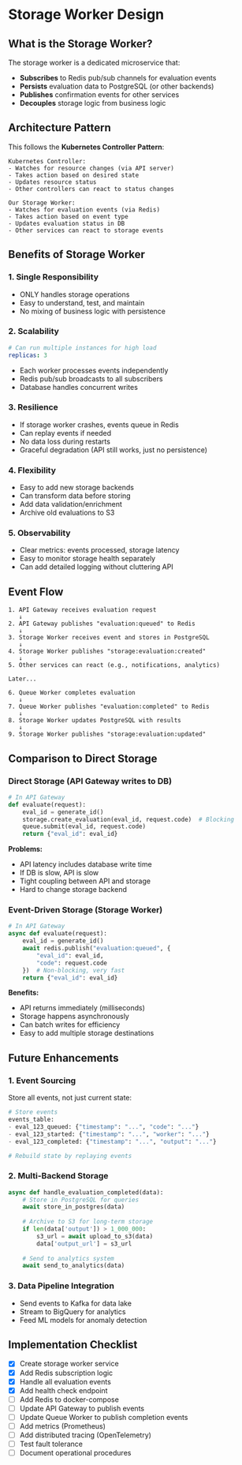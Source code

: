 # Storage Worker Design

## What is the Storage Worker?

The storage worker is a dedicated microservice that:
- **Subscribes** to Redis pub/sub channels for evaluation events
- **Persists** evaluation data to PostgreSQL (or other backends)
- **Publishes** confirmation events for other services
- **Decouples** storage logic from business logic

## Architecture Pattern

This follows the **Kubernetes Controller Pattern**:

```
Kubernetes Controller:
- Watches for resource changes (via API server)
- Takes action based on desired state
- Updates resource status
- Other controllers can react to status changes

Our Storage Worker:
- Watches for evaluation events (via Redis)
- Takes action based on event type
- Updates evaluation status in DB
- Other services can react to storage events
```

## Benefits of Storage Worker

### 1. **Single Responsibility**
- ONLY handles storage operations
- Easy to understand, test, and maintain
- No mixing of business logic with persistence

### 2. **Scalability**
```yaml
# Can run multiple instances for high load
replicas: 3
```
- Each worker processes events independently
- Redis pub/sub broadcasts to all subscribers
- Database handles concurrent writes

### 3. **Resilience**
- If storage worker crashes, events queue in Redis
- Can replay events if needed
- No data loss during restarts
- Graceful degradation (API still works, just no persistence)

### 4. **Flexibility**
- Easy to add new storage backends
- Can transform data before storing
- Add data validation/enrichment
- Archive old evaluations to S3

### 5. **Observability**
- Clear metrics: events processed, storage latency
- Easy to monitor storage health separately
- Can add detailed logging without cluttering API

## Event Flow

```
1. API Gateway receives evaluation request
   ↓
2. API Gateway publishes "evaluation:queued" to Redis
   ↓
3. Storage Worker receives event and stores in PostgreSQL
   ↓
4. Storage Worker publishes "storage:evaluation:created"
   ↓
5. Other services can react (e.g., notifications, analytics)

Later...

6. Queue Worker completes evaluation
   ↓
7. Queue Worker publishes "evaluation:completed" to Redis
   ↓
8. Storage Worker updates PostgreSQL with results
   ↓
9. Storage Worker publishes "storage:evaluation:updated"
```

## Comparison to Direct Storage

### Direct Storage (API Gateway writes to DB)
```python
# In API Gateway
def evaluate(request):
    eval_id = generate_id()
    storage.create_evaluation(eval_id, request.code)  # Blocking
    queue.submit(eval_id, request.code)
    return {"eval_id": eval_id}
```

**Problems:**
- API latency includes database write time
- If DB is slow, API is slow
- Tight coupling between API and storage
- Hard to change storage backend

### Event-Driven Storage (Storage Worker)
```python
# In API Gateway
async def evaluate(request):
    eval_id = generate_id()
    await redis.publish("evaluation:queued", {
        "eval_id": eval_id,
        "code": request.code
    })  # Non-blocking, very fast
    return {"eval_id": eval_id}
```

**Benefits:**
- API returns immediately (milliseconds)
- Storage happens asynchronously
- Can batch writes for efficiency
- Easy to add multiple storage destinations

## Future Enhancements

### 1. Event Sourcing
Store all events, not just current state:
```python
# Store events
events_table:
- eval_123_queued: {"timestamp": "...", "code": "..."}
- eval_123_started: {"timestamp": "...", "worker": "..."}
- eval_123_completed: {"timestamp": "...", "output": "..."}

# Rebuild state by replaying events
```

### 2. Multi-Backend Storage
```python
async def handle_evaluation_completed(data):
    # Store in PostgreSQL for queries
    await store_in_postgres(data)
    
    # Archive to S3 for long-term storage
    if len(data['output']) > 1_000_000:
        s3_url = await upload_to_s3(data)
        data['output_url'] = s3_url
    
    # Send to analytics system
    await send_to_analytics(data)
```

### 3. Data Pipeline Integration
- Send events to Kafka for data lake
- Stream to BigQuery for analytics
- Feed ML models for anomaly detection

## Implementation Checklist

- [x] Create storage worker service
- [x] Add Redis subscription logic
- [x] Handle all evaluation events
- [x] Add health check endpoint
- [ ] Add Redis to docker-compose
- [ ] Update API Gateway to publish events
- [ ] Update Queue Worker to publish completion events
- [ ] Add metrics (Prometheus)
- [ ] Add distributed tracing (OpenTelemetry)
- [ ] Test fault tolerance
- [ ] Document operational procedures
